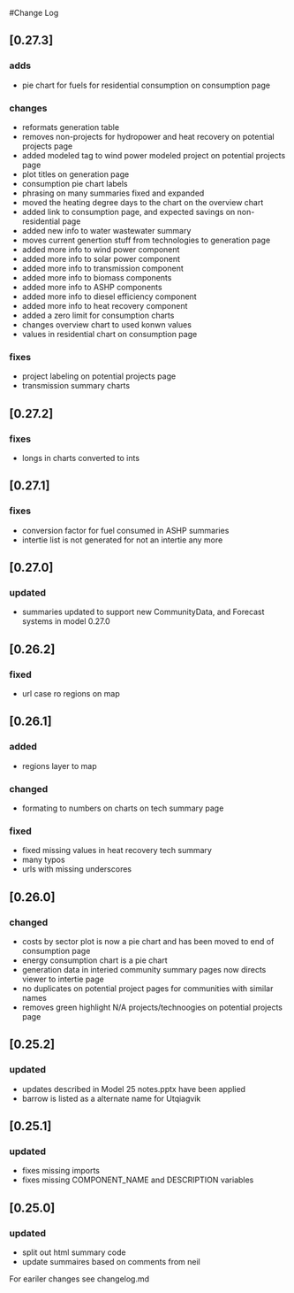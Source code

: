 #Change Log

## [0.27.3]
### adds
- pie chart for fuels for residential consumption on consumption page

### changes
- reformats generation table
- removes non-projects for hydropower and heat recovery on potential projects page
- added modeled tag to wind power modeled project on potential projects page
- plot titles on generation page
- consumption pie chart labels
- phrasing on many summaries fixed and expanded
- moved the heating degree days to the chart on the overview chart
- added link to consumption page, and expected savings on non-residential page 
- added new info to water wastewater summary
- moves current genertion stuff from technologies to generation page
- added more info to wind power component
- added more info to solar power component
- added more info to transmission component
- added more info to biomass components
- added more info to ASHP components
- added more info to diesel efficiency component
- added more info to heat recovery component
- added a zero limit for consumption charts
- changes overview chart to used konwn values
- values in residential chart on consumption page

### fixes
- project labeling on potential projects page
- transmission summary charts

## [0.27.2]
### fixes
- longs in charts converted to ints

## [0.27.1]
### fixes
- conversion factor for fuel consumed in ASHP summaries
- intertie list is not generated for not an intertie any more

## [0.27.0]
### updated
- summaries updated to support new CommunityData, and Forecast systems in model 0.27.0

## [0.26.2]
### fixed
- url case ro regions on map

## [0.26.1]
### added
- regions layer to map

### changed
- formating to numbers on charts on tech summary page

### fixed
- fixed missing values in heat recovery tech summary
- many typos
- urls with missing underscores


## [0.26.0]
### changed
- costs by sector plot is now a pie chart and has been moved to end of consumption page
- energy consumption chart is a pie chart
- generation data in interied community summary pages now directs viewer to intertie page
- no duplicates on potential project pages for communities with similar names
- removes green highlight  N/A projects/technoogies on potential projects page 

## [0.25.2]
### updated
- updates described in Model 25 notes.pptx have been applied
- barrow is listed as a alternate name for Utqiagvik

## [0.25.1]
### updated
- fixes missing imports
- fixes missing COMPONENT_NAME and DESCRIPTION variables

## [0.25.0]
### updated
- split out html summary code
- update summaires based on comments from neil


For eariler changes see changelog.md

